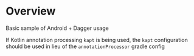 # Overview

Basic sample of Android + Dagger usage

If Kotlin annotation processing `kapt` is being used, the `kapt` configuration should be used in lieu of the `annotationProcessor` gradle config
